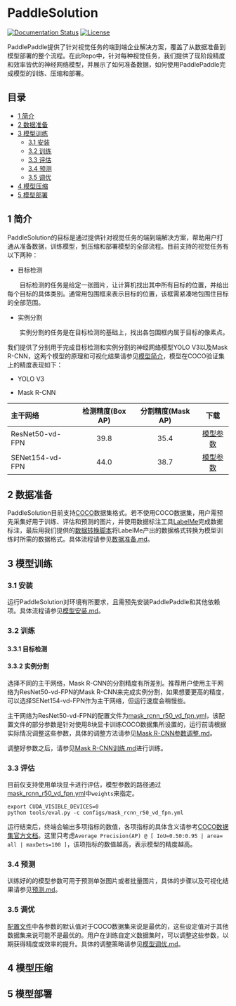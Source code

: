 # PaddleSolution

[![Documentation Status](https://img.shields.io/badge/docs-latest-brightgreen.svg?style=flat)](https://github.com/jiangjiajun/PaddleSolution) [![License](https://img.shields.io/badge/license-Apache%202-blue.svg)](LICENSE)

PaddlePaddle提供了针对视觉任务的端到端企业解决方案，覆盖了从数据准备到模型部署的整个流程。在此Repo中，针对每种视觉任务，我们提供了现阶段精度和效率皆优的神经网络模型，并展示了如何准备数据，如何使用PaddlePaddle完成模型的训练、压缩和部署。


## 目录
* [1 简介](#1-简介)
* [2 数据准备](#2-数据准备)
* [3 模型训练](#3-模型训练)
  * [3.1 安装](#31-安装)
  * [3.2 训练](#32-训练)
  * [3.3 评估](#33-评估)
  * [3.4 预测](#34-预测)
  * [3.5 调优](#35-调优)
* [4 模型压缩](#4-模型压缩)
* [5 模型部署](#5-模型部署)
## 1 简介

PaddleSolution的目标是通过提供针对视觉任务的端到端解决方案，帮助用户打通从准备数据，训练模型，到压缩和部署模型的全部流程。目前支持的视觉任务有以下两种：

* 目标检测

&emsp;&emsp;目标检测的任务是给定一张图片，让计算机找出其中所有目标的位置，并给出每个目标的具体类别。通常用包围框来表示目标的位置，该框需紧凑地包围住目标的全部范围。

* 实例分割

&emsp;&emsp;实例分割的任务是在目标检测的基础上，找出各包围框内属于目标的像素点。

我们提供了分别用于完成目标检测和实例分割的神经网络模型YOLO V3以及Mask R-CNN，这两个模型的原理和可视化结果请参见[模型简介](/docs/2_模型简介/2_模型简介.md)，模型在COCO验证集上的精度表现如下：

* YOLO V3

* Mask R-CNN

| 主干网络             | 检测精度(Box AP) | 分割精度(Mask AP) |                           下载                           |
| :------------------ | :-------------: | :--------------: | :----------------------------------------------------------: |
| ResNet50-vd-FPN     |       39.8      |       35.4       | [模型参数](https://paddlemodels.bj.bcebos.com/object_detection/mask_rcnn_r50_vd_fpn_2x.tar)|
| SENet154-vd-FPN     |       44.0      |       38.7       | [模型参数](https://paddlemodels.bj.bcebos.com/object_detection/mask_rcnn_se154_vd_fpn_s1x.tar) |

## 2 数据准备

PaddleSolution目前支持[COCO](http://cocodataset.org)数据集格式。若不使用COCO数据集，用户需预先采集好用于训练、评估和预测的图片，并使用数据标注工具[LabelMe]((https://github.com/wkentaro/labelme))完成数据标注，最后用我们提供的[数据转换脚本]()将LabelMe产出的数据格式转换为模型训练时所需的数据格式。具体流程请参见[数据准备.md]()。

## 3 模型训练

### 3.1 安装

运行PaddleSolution对环境有所要求，且需预先安装PaddlePaddle和其他依赖项。具体流程请参见[模型安装.md]()。

### 3.2 训练

#### 3.3.1 目标检测

#### 3.3.2 实例分割

选择不同的主干网络，Mask R-CNN的分割精度有所差别。推荐用户使用主干网络为ResNet50-vd-FPN的Mask R-CNN来完成实例分割，如果想要更高的精度，可以选择SENet154-vd-FPN作为主干网络，但运行速度会稍慢些。

主干网络为ResNet50-vd-FPN的配置文件为[mask_rcnn_r50_vd_fpn.yml]()，该配置文件的部分参数是针对使用8块显卡训练COCO数据集所设置的，运行前请根据实际情况调整这些参数，具体的调整方法请参见[Mask R-CNN参数调整.md]()。

调整好参数之后，请参见[Mask R-CNN训练.md]()进行训练。


### 3.3 评估

目前仅支持使用单块显卡进行评估，模型参数的路径通过[mask_rcnn_r50_vd_fpn.yml]()中`weights`来指定。
```
export CUDA_VISIBLE_DEVICES=0
python tools/eval.py -c configs/mask_rcnn_r50_vd_fpn.yml
```
运行结束后，终端会输出多项指标的数值，各项指标的具体含义请参考[COCO数据集官方文档](http://cocodataset.org/#detection-eval)。这里只考虑`Average Precision(AP) @ [ IoU=0.50:0.95 | area= all | maxDets=100 ]`，该项指标的数值越高，表示模型的精度越高。

### 3.4 预测

训练好的的模型参数可用于预测单张图片或者批量图片，具体的步骤以及可视化结果请参见[预测.md]()。

### 3.5 调优

[配置文件]()中各参数的默认值对于COCO数据集来说是最优的，这些设定值对于其他数据集来说可能不是最优的。用户在训练自定义数据集时，可以调整这些参数，以期获得精度或效率的提升。具体的调整策略请参见[模型调优.md]()。

## 4 模型压缩

## 5 模型部署
